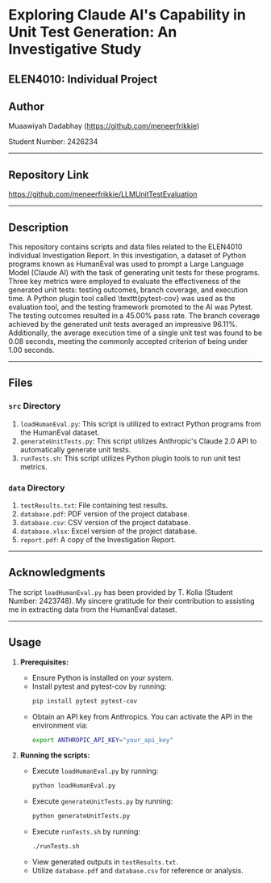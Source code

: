 # Exploring Claude AI's Capability in Unit Test Generation: An Investigative Study
## ELEN4010: Individual Project

## Author
Muaawiyah Dadabhay (https://github.com/meneerfrikkie)

Student Number: 2426234  

---

## Repository Link

https://github.com/meneerfrikkie/LLMUnitTestEvaluation

---

## Description

This repository contains scripts and data files related to the ELEN4010 Individual Investigation Report. In this investigation, a dataset of Python programs known as HumanEval was used to prompt a Large Language Model (Claude AI) with the task of generating unit tests for these programs. Three key metrics were employed to evaluate the effectiveness of the generated unit tests: testing outcomes, branch coverage, and execution time. A Python plugin tool called \texttt{pytest-cov} was used as the evaluation tool, and the testing framework promoted to the AI was Pytest. The testing outcomes resulted in a 45.00\% pass rate. The branch coverage achieved by the generated unit tests averaged an impressive 96.11\%. Additionally, the average execution time of a single unit test was found to be 0.08 seconds, meeting the commonly accepted criterion of being under 1.00 seconds.

---

## Files

### `src` Directory

1. `loadHumanEval.py`: This script is utilized to extract Python programs from the HumanEval dataset.
2. `generateUnitTests.py`: This script utilizes Anthropic's Claude 2.0 API to automatically generate unit tests.
3. `runTests.sh`: This script utilizes Python plugin tools to run unit test metrics.

### `data` Directory

1. `testResults.txt`: File containing test results.
2. `database.pdf`: PDF version of the project database.
3. `database.csv`: CSV version of the project database.
4. `database.xlsx`: Excel version of the project database.
5. `report.pdf`: A copy of the Investigation Report.

---

## Acknowledgments

The script `loadHumanEval.py` has been provided by T. Kolia (Student Number: 2423748). My sincere gratitude for their contribution to assisting me in extracting data from the HumanEval dataset.

---

## Usage

1. **Prerequisites:**
   - Ensure Python is installed on your system.
   - Install pytest and pytest-cov by running:
     ```bash
     pip install pytest pytest-cov
     ```
   - Obtain an API key from Anthropics. You can activate the API in the environment via:
     ```bash
     export ANTHROPIC_API_KEY="your_api_key"
     ```

2. **Running the scripts:**
   - Execute `loadHumanEval.py` by running:
     ```bash
     python loadHumanEval.py
     ```
   - Execute `generateUnitTests.py` by running:
     ```bash
     python generateUnitTests.py
     ```
   - Execute `runTests.sh` by running:
     ```bash
     ./runTests.sh
     ```
   - View generated outputs in `testResults.txt`.
   - Utilize `database.pdf` and `database.csv` for reference or analysis.


